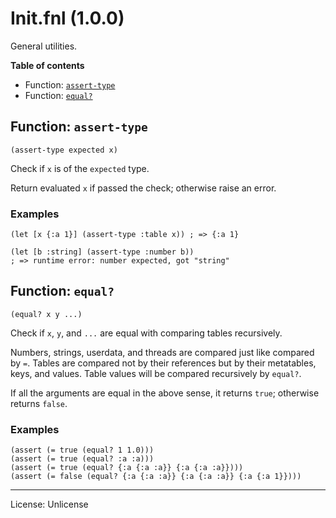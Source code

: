 # Init.fnl (1.0.0)

General utilities.

**Table of contents**

- Function: [`assert-type`](#function-assert-type)
- Function: [`equal?`](#function-equal)

## Function: `assert-type`

```
(assert-type expected x)
```

Check if `x` is of the `expected` type.

Return evaluated `x` if passed the check; otherwise raise an error.

### Examples

```fennel
(let [x {:a 1}] (assert-type :table x)) ; => {:a 1}
```

```fennel
(let [b :string] (assert-type :number b))
; => runtime error: number expected, got "string"
```

## Function: `equal?`

```
(equal? x y ...)
```

Check if `x`, `y`, and `...` are equal with comparing tables recursively.

Numbers, strings, userdata, and threads are compared just like compared by `=`.
Tables are compared not by their references but by their metatables, keys, and values.
Table values will be compared recursively by `equal?`.

If all the arguments are equal in the above sense, it returns `true`;
otherwise returns `false`.

### Examples

```fennel
(assert (= true (equal? 1 1.0)))
(assert (= true (equal? :a :a)))
(assert (= true (equal? {:a {:a :a}} {:a {:a :a}})))
(assert (= false (equal? {:a {:a :a}} {:a {:a :a}} {:a {:a 1}})))
```

---

License: Unlicense

<!-- Generated with Fnldoc 1.1.0-dev-66c2ee5
     https://sr.ht/~m15a/fnldoc/ -->
